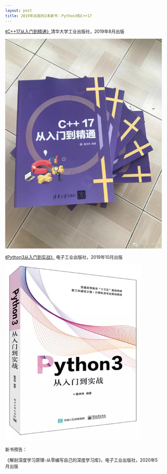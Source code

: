```yaml
---
layout: post
title: 2019年出版的2本新书：Python3和C++17
---
```


[《C++17从入门到精通》](https://item.jd.com/12671416.html)清华大学工业出版社，2019年8月出版

![](../images/c++17.jpg)

[《Python3从入门到实战》](https://item.jd.com/12590115.html) 电子工业出版社，2019年10月出版

![](../images/python3.jpg)

新书预告：

《解剖深度学习原理-从零编写自己的深度学习库》，电子工业出版社，2020年5月出版
